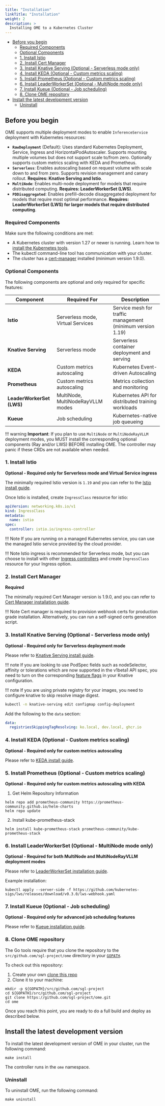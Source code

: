 ```yaml
---
title: "Installation"
linkTitle: "Installation"
weight: 2
description: >
  Installing OME to a Kubernetes Cluster
---
```


<!-- toc -->
- [Before you begin](#before-you-begin)
  - [Required Components](#required-components)
  - [Optional Components](#optional-components)
  - [1. Install Istio](#1-install-istio)
  - [2. Install Cert Manager](#2-install-cert-manager)
  - [3. Install Knative Serving (Optional - Serverless mode only)](#3-install-knative-serving-optional---serverless-mode-only)
  - [4. Install KEDA (Optional - Custom metrics scaling)](#4-install-keda-optional---custom-metrics-scaling)
  - [5. Install Prometheus (Optional - Custom metrics scaling)](#5-install-prometheus-optional---custom-metrics-scaling)
  - [6. Install LeaderWorkerSet (Optional - MultiNode mode only)](#6-install-leaderworkerset-optional---multinode-mode-only)
  - [7. Install Kueue (Optional - Job scheduling)](#7-install-kueue-optional---job-scheduling)
  - [8. Clone OME repository](#8-clone-ome-repository)
- [Install the latest development version](#install-the-latest-development-version)
  - [Uninstall](#uninstall)
<!-- /toc -->

## Before you begin

OME supports multiple deployment modes to enable `InferenceService` deployment with Kubernetes resources:

- **`RawDeployment`** (Default): Uses standard Kubernetes Deployment, Service, Ingress and HorizontalPodAutoscaler. Supports mounting multiple volumes but does not support scale to/from zero. Optionally supports custom metrics scaling with KEDA and Prometheus.
- **`Serverless`**: Enables autoscaling based on request volume with scale down to and from zero. Supports revision management and canary rollout. **Requires: Knative Serving and Istio**.
- **`MultiNode`**: Enables multi-node deployment for models that require distributed computing. **Requires: LeaderWorkerSet (LWS)**.
- **`PDDisaggregated`**: Enables prefill-decode disaggregated deployment for models that require most optimal performance. **Requires: LeaderWorkerSet (LWS) for larger models that require distributed computing**.

### Required Components

Make sure the following conditions are met:

- A Kubernetes cluster with version 1.27 or newer is running. Learn how to [install the Kubernetes tools](https://kubernetes.io/docs/tasks/tools/).
- The kubectl command-line tool has communication with your cluster.
- The cluster has a [cert-manager](https://cert-manager.io/docs/installation/) installed (minimum version 1.9.0).

### Optional Components

The following components are optional and only required for specific features:

| Component                 | Required For                      | Description                                                |
|---------------------------|-----------------------------------|------------------------------------------------------------|
| **Istio**                 | Serverless mode, Virtual Services | Service mesh for traffic management (minimum version 1.19) |
| **Knative Serving**       | Serverless mode                   | Serverless container deployment and serving                |
| **KEDA**                  | Custom metrics autoscaling        | Kubernetes Event-driven Autoscaling                        |
| **Prometheus**            | Custom metrics autoscaling        | Metrics collection and monitoring                          |
| **LeaderWorkerSet (LWS)** | MultiNode, MultiNodeRayVLLM modes | Kubernetes API for distributed training workloads          |
| **Kueue**                 | Job scheduling                    | Kubernetes-native job queueing                             |

!!! warning
    **Important**: If you plan to use `MultiNode` or `MultiNodeRayVLLM` deployment modes, you MUST install the corresponding optional components (Ray and/or LWS) BEFORE installing OME. The controller may panic if these CRDs are not available when needed.

### 1. Install Istio

**Optional - Required only for Serverless mode and Virtual Service ingress**

The minimally required Istio version is `1.19` and you can refer to the [Istio install guide](https://istio.io/latest/docs/setup/install).

Once Istio is installed, create `IngressClass` resource for istio:
```yaml
apiVersion: networking.k8s.io/v1
kind: IngressClass
metadata:
  name: istio
spec:
  controller: istio.io/ingress-controller
```

!!! Note
    If you are running on a managed Kubernetes service, you can use the managed Istio service provided by the cloud provider.

!!! Note
    Istio ingress is recommended for Serverless mode, but you can choose to install with other [Ingress controllers](https://kubernetes.io/docs/concepts/services-networking/ingress-controllers/) and create `IngressClass` resource for your Ingress option.

### 2. Install Cert Manager

**Required**

The minimally required Cert Manager version is 1.9.0, and you can refer to [Cert Manager installation guide](https://cert-manager.io/docs/installation/).

!!! Note
    Cert manager is required to provision webhook certs for production grade installation. Alternatively, you can run a self-signed certs generation script.

### 3. Install Knative Serving (Optional - Serverless mode only)

**Optional - Required only for Serverless deployment mode**

Please refer to [Knative Serving install guide](https://knative.dev/docs/admin/install/serving/install-serving-with-yaml/).

!!! note
    If you are looking to use PodSpec fields such as nodeSelector, affinity or tolerations which are now supported in the v1beta1 API spec,
    you need to turn on the corresponding [feature flags](https://knative.dev/docs/admin/serving/feature-flags) in your Knative configuration.

!!! note
    If you are using private registry for your images, you need to configure knative to skip resolve image digest.

```bash
kubectl -n knative-serving edit configmap config-deployment
```

Add the following to the `data` section:

```yaml
data:
  registriesSkippingTagResolving: ko.local, dev.local, ghcr.io
```

### 4. Install KEDA (Optional - Custom metrics scaling)

**Optional - Required only for custom metrics autoscaling**

Please refer to [KEDA install guide](https://keda.sh/docs/2.6/deploy/).

### 5. Install Prometheus (Optional - Custom metrics scaling)

**Optional - Required only for custom metrics autoscaling with KEDA**

1. Get Helm Repository Information
```shell
helm repo add prometheus-community https://prometheus-community.github.io/helm-charts
helm repo update
```
2. Install kube-prometheus-stack
```shell
helm install kube-prometheus-stack prometheus-community/kube-prometheus-stack
```


### 6. Install LeaderWorkerSet (Optional - MultiNode mode only)

**Optional - Required for both MultiNode and MultiNodeRayVLLM deployment modes**

Please refer to [LeaderWorkerSet installation guide](https://github.com/kubernetes-sigs/lws).

Example installation:
```shell
kubectl apply --server-side -f https://github.com/kubernetes-sigs/lws/releases/download/v0.3.0/lws-webhook.yaml
```

### 7. Install Kueue (Optional - Job scheduling)

**Optional - Required only for advanced job scheduling features**

Please refer to [Kueue installation guide](https://kueue.sigs.k8s.io/docs/installation/).

### 8. Clone OME repository

The Go tools require that you clone the repository to the
`src/github.com/sgl-project/ome` directory in your
[`GOPATH`](https://github.com/golang/go/wiki/SettingGOPATH).

To check out this repository:

1. Create your own
   [clone this repo](https://docs.github.com/en/repositories/creating-and-managing-repositories/cloning-a-repository)
1. Clone it to your machine:

```shell
mkdir -p ${GOPATH}/src/github.com/sgl-project
cd ${GOPATH}/src/github.com/sgl-project
git clone https://github.com/sgl-project/ome.git
cd ome
```

Once you reach this point, you are ready to do a full build and deploy as
described below.


## Install the latest development version

To install the latest development version of OME in your cluster, run the
following command:

```shell
make install
```

The controller runs in the `ome` namespace.


### Uninstall

To uninstall OME, run the following command:

```shell
make uninstall
```
